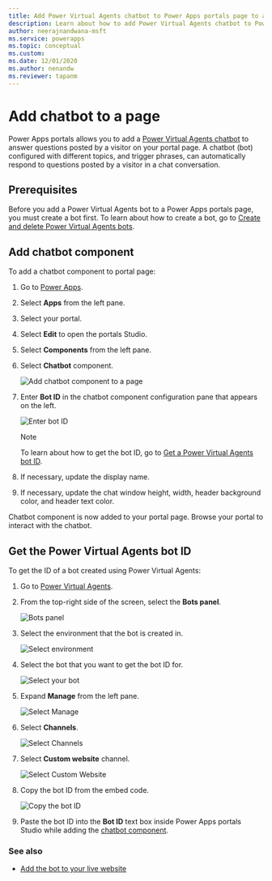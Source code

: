 ```yaml
---
title: Add Power Virtual Agents chatbot to Power Apps portals page to answer questions using a bot. | Microsoft Docs
description: Learn about how to add Power Virtual Agents chatbot to Power Apps portals page to answer questions using a bot.
author: neerajnandwana-msft
ms.service: powerapps
ms.topic: conceptual
ms.custom: 
ms.date: 12/01/2020
ms.author: nenandw
ms.reviewer: tapanm
---
```


# Add chatbot to a page

Power Apps portals allows you to add a [Power Virtual Agents chatbot](https://docs.microsoft.com/power-virtual-agents/fundamentals-what-is-power-virtual-agents) to answer questions posted by a visitor on your portal page. A chatbot (bot) configured with different topics, and trigger phrases, can automatically respond to questions posted by a visitor in a chat conversation.

## Prerequisites

Before you add a Power Virtual Agents bot to a Power Apps portals page, you must create a bot first. To learn about how to create a bot, go to [Create and delete Power Virtual Agents bots](https://docs.microsoft.com/power-virtual-agents/authoring-first-bot).

## Add chatbot component

To add a chatbot component to portal page:

1. Go to [Power Apps](https://make.powerapps.com).

1. Select **Apps** from the left pane.

1. Select your portal.

1. Select **Edit** to open the portals Studio.

1. Select **Components** from the left pane.

1. Select **Chatbot** component.

    ![Add chatbot component to a page](media/add-chatbot/add-chatbot.png "Add chatbot component to a page")

1. Enter **Bot ID** in the chatbot component configuration pane that appears on the left.

    ![Enter bot ID](media/add-chatbot/enter-bot-id.png "Enter bot ID")

    > [!NOTE]
    > To learn about how to get the bot ID, go to [Get a Power Virtual Agents bot ID](#get-the-power-virtual-agents-bot-id).

1. If necessary, update the display name.

1. If necessary, update the chat window height, width, header background color, and header text color.

Chatbot component is now added to your portal page. Browse your portal to interact with the chatbot.

## Get the Power Virtual Agents bot ID

To get the ID of a bot created using Power Virtual Agents:

1. Go to [Power Virtual Agents](https://powerva.microsoft.com).

1. From the top-right side of the screen, select the **Bots panel**.

    ![Bots panel](media/add-chatbot/bots-panel.png "Bots panel")

1. Select the environment that the bot is created in.

    ![Select environment](media/add-chatbot/select-environment.png "Select environment")

1. Select the bot that you want to get the bot ID for.

    ![Select your bot](media/add-chatbot/select-bot.png "Select your bot")

1. Expand **Manage** from the left pane.

    ![Select Manage](media/add-chatbot/select-manage.png "Select Manage")

1. Select **Channels**.

    ![Select Channels](media/add-chatbot/select-channels.png "Select Channels")

1. Select **Custom website** channel.

    ![Select Custom Website](media/add-chatbot/select-custom-website.png "Select Custom Website")

1. Copy the bot ID from the embed code.

    ![Copy the bot ID](media/add-chatbot/bot-id.png "Copy the bot ID")

1. Paste the bot ID into the **Bot ID** text box inside Power Apps portals Studio while adding the [chatbot component](#add-chatbot-component).

### See also

- [Add the bot to your live website](https://docs.microsoft.com/power-virtual-agents/publication-connect-bot-to-web-channels)
